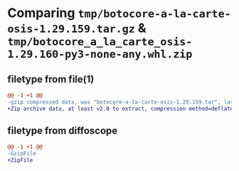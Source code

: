 # Comparing `tmp/botocore-a-la-carte-osis-1.29.159.tar.gz` & `tmp/botocore_a_la_carte_osis-1.29.160-py3-none-any.whl.zip`

## filetype from file(1)

```diff
@@ -1 +1 @@
-gzip compressed data, was "botocore-a-la-carte-osis-1.29.159.tar", last modified: Fri Jun 23 01:43:03 2023, max compression
+Zip archive data, at least v2.0 to extract, compression method=deflate
```

## filetype from diffoscope

```diff
@@ -1 +1 @@
-GzipFile
+ZipFile
```


